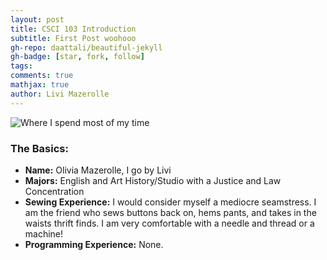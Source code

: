 ```yaml
---
layout: post
title: CSCI 103 Introduction
subtitle: First Post woohooo
gh-repo: daattali/beautiful-jekyll
gh-badge: [star, fork, follow]
tags:
comments: true
mathjax: true
author: Livi Mazerolle
---
```

![Where I spend most of my time](https://lpm3-ccbp.github.io/assets/img/Track)
### The Basics:
- **Name:** Olivia Mazerolle, I go by Livi
- **Majors:** English and Art History/Studio with a Justice and Law Concentration 
- **Sewing Experience:** I would consider myself a mediocre seamstress. I am the friend who sews buttons back on, hems pants, and takes in the waists thrift finds. I am very comfortable with a needle and thread or a machine! 
- **Programming Experience:** None.
